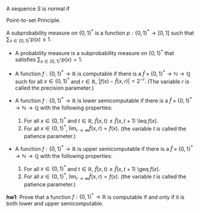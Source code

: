 A sequence $S$ is normal if

Point-to-set Principle.

A subprobability measure on $\{0, 1\}^*$ is a function $p: \{0, 1\}^* \to [0, 1]$ such that $\sum_{x \in \{0, 1\}^*} p(x) \leq 1$.

- A probability measure is a subprobability measure on $\{0, 1\}^*$ that satisfies $\sum_{x \in \{0, 1\}^*} p(x) = 1$.

- A function $f: \{0, 1\}^* \to \mathbb{R}$ is computable if there is a $\hat{f} \times \{0, 1\}^* \to \mathbb{N} \to \mathbb{Q}$ such for all $x \in \{0, 1\}^*$ and $r \in \mathbb{R}$, $|f(x) - \hat{f}(x, r)| < 2^{-r}$. (The variable $r$ is called the precision parameter.)

- A function $f: \{0, 1\}^* \to \mathbb{R}$ is lower semicomputable if there is a $\hat{f} \times \{0, 1\}^* \to \mathbb{N} \to \mathbb{Q}$ with the following properties:
  1. For all $x \in \{0, 1\}^*$ and $t \in \mathbb{R}$, $\hat{f}(x, t) \leq \hat{f}(x, t + 1)$ \leq $f(x)$.
  2. For all $x \in \{0, 1\}^*$, $\lim_{r \to \infty} \hat{f}(x, r) = f(x)$.
     (the variable $t$ is called the patience parameter.)
- A function $f: \{0, 1\}^* \to \mathbb{R}$ is upper semicomputable if there is a $\hat{f} \times \{0, 1\}^* \to \mathbb{N} \to \mathbb{Q}$ with the following properties:
  1. For all $x \in \{0, 1\}^*$ and $t \in \mathbb{R}$, $\hat{f}(x, t) \geq \hat{f}(x, t + 1)$ \geq $f(x)$.
  2. For all $x \in \{0, 1\}^*$, $\lim_{r \to \infty} \hat{f}(x, r) = f(x)$.
     (the variable $t$ is called the patience parameter.)

**hw1**: Prove that a function $f: \{0, 1\}^* \to \mathbb{R}$ is computable if and only if it is both lower and upper semicomputable.

